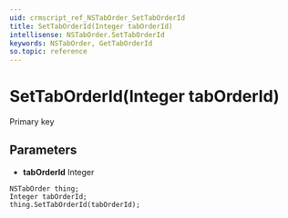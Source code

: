 ```yaml
---
uid: crmscript_ref_NSTabOrder_SetTabOrderId
title: SetTabOrderId(Integer tabOrderId)
intellisense: NSTabOrder.SetTabOrderId
keywords: NSTabOrder, GetTabOrderId
so.topic: reference
---
```


# SetTabOrderId(Integer tabOrderId)

Primary key

## Parameters

* **tabOrderId** Integer

```crmscript
NSTabOrder thing;
Integer tabOrderId;
thing.SetTabOrderId(tabOrderId);
```


